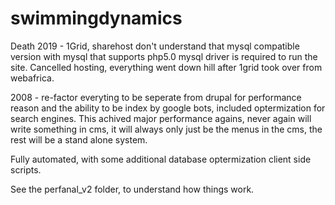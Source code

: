 # swimmingdynamics
Death 2019 - 1Grid, sharehost don't understand that mysql compatible version with mysql that supports php5.0  mysql driver is required to run the site.
Cancelled hosting, everything went down hill after 1grid took over from webafrica.

2008 - re-factor everyting to be seperate from drupal for performance reason and the ability
to be index by google bots, included optermization for search engines.
This achived major performance agains, never again will write something in cms, it 
will always only just be the menus in the cms, the rest will be a stand alone system.

Fully automated, with some additional database optermization client side scripts.


See the perfanal_v2 folder, to understand how things work.

